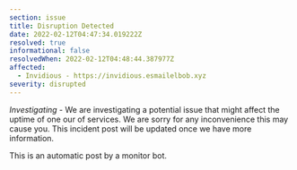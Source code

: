 ```yaml
---
section: issue
title: Disruption Detected
date: 2022-02-12T04:47:34.019222Z
resolved: true
informational: false
resolvedWhen: 2022-02-12T04:48:44.387977Z
affected:
  - Invidious - https://invidious.esmailelbob.xyz
severity: disrupted
---
```

*Investigating* - We are investigating a potential issue that might affect the uptime of one our of services. We are sorry for any inconvenience this may cause you. This incident post will be updated once we have more information.

This is an automatic post by a monitor bot.
        